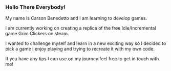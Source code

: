 ### Hello There Everybody!

My name is Carson Benedetto and I am learning to develop games.

I am currently working on creating a replica of the free Idle/Incremental game Grim Clickers on steam.

I wanted to challenge myself and learn in a new exciting way so I decided to pick a game I enjoy playing
and trying to recreate it with my own code.


If you have any tips I can use on my journey feel free to get in touch with me!
<!--
**Nasroc/Nasroc** is a ✨ _special_ ✨ repository because its `README.md` (this file) appears on your GitHub profile.

Here are some ideas to get you started:

- 🔭 I’m currently working on ...
- 🌱 I’m currently learning ...
- 👯 I’m looking to collaborate on ...
- 🤔 I’m looking for help with ...
- 💬 Ask me about ...
- 📫 How to reach me: ...
- 😄 Pronouns: ...
- ⚡ Fun fact: ...
-->
